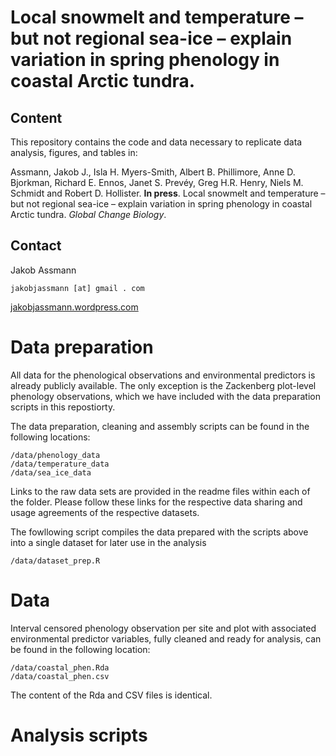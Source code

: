 # Local snowmelt and temperature – but not regional sea-ice – explain variation in spring phenology in coastal Arctic tundra. 

## Content
This repository contains the code and data necessary to replicate data analysis, figures, and tables in:

Assmann, Jakob J., Isla H. Myers-Smith, Albert B. Phillimore, Anne D. Bjorkman, Richard E. Ennos, Janet S. Prevéy, Greg H.R. Henry, Niels M. Schmidt and Robert D. Hollister. **In press**. Local snowmelt and temperature – but not regional sea-ice – explain variation in spring phenology in coastal Arctic tundra. *Global Change Biology*.

## Contact
Jakob Assmann 

`jakobjassmann [at] gmail . com`

[jakobjassmann.wordpress.com](https://jakobjassmann.wordpress.com/)
# Data preparation

All data for the phenological observations and environmental predictors is already publicly available. The only exception is the Zackenberg plot-level phenology observations, which we have included with the data preparation scripts in this repostiorty. 

The data preparation, cleaning and assembly scripts can be found in the following locations:
```
/data/phenology_data
/data/temperature_data
/data/sea_ice_data
```
Links to the raw data sets are provided in the readme files within each of the folder. Please follow these links for the respective data sharing and usage agreements of the respective datasets. 

The fowllowing script compiles the data prepared with the scripts above into a single dataset for later use in the analysis
```
/data/dataset_prep.R
```

# Data 
Interval censored phenology observation per site and plot with associated environmental predictor variables, fully cleaned and ready for analysis, can be found in the following location:
```
/data/coastal_phen.Rda
/data/coastal_phen.csv
```
The content of the Rda and CSV files is identical.

# Analysis scripts

```
```